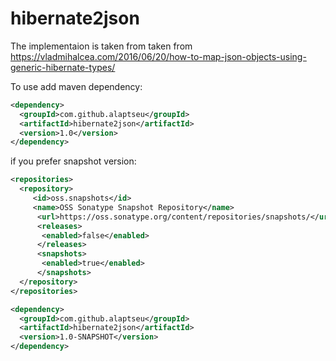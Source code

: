 # hibernate2json  

The implementaion is taken from taken from https://vladmihalcea.com/2016/06/20/how-to-map-json-objects-using-generic-hibernate-types/

To use add maven dependency:

```xml
<dependency>
  <groupId>com.github.alaptseu</groupId>
  <artifactId>hibernate2json</artifactId>
  <version>1.0</version>
</dependency>
```
if you prefer snapshot version:

```xml
<repositories>
  <repository>
     <id>oss.snapshots</id>
     <name>OSS Sonatype Snapshot Repository</name>
      <url>https://oss.sonatype.org/content/repositories/snapshots/</url>
      <releases>
       <enabled>false</enabled>
      </releases>
      <snapshots>
       <enabled>true</enabled>
      </snapshots>
  </repository>
</repositories>

<dependency>
  <groupId>com.github.alaptseu</groupId>
  <artifactId>hibernate2json</artifactId>
  <version>1.0-SNAPSHOT</version>
</dependency>
```
